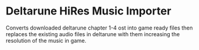 # Deltarune HiRes Music Importer
Converts downloaded deltarune chapter 1-4 ost into game ready files then replaces the existing audio files in deltarune with them increasing the resolution of the music in game.
